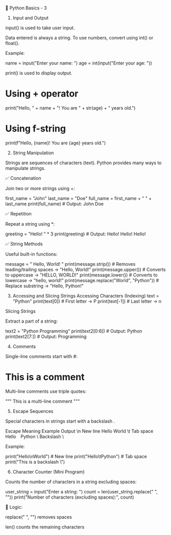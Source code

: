 🐍 Python Basics - 3
1. Input and Output

input() is used to take user input.

Data entered is always a string. To use numbers, convert using int() or float().

Example:

name = input("Enter your name: ")
age = int(input("Enter your age: "))


print() is used to display output.

# Using + operator
print("Hello, " + name + "! You are " + str(age) + " years old.")

# Using f-string
print(f"Hello, {name}! You are {age} years old.")

2. String Manipulation

Strings are sequences of characters (text). Python provides many ways to manipulate strings.

✅ Concatenation

Join two or more strings using +:

first_name = "John"
last_name = "Doe"
full_name = first_name + " " + last_name
print(full_name)  # Output: John Doe

✅ Repetition

Repeat a string using *:

greeting = "Hello! " * 3
print(greeting)  # Output: Hello! Hello! Hello! 

✅ String Methods

Useful built-in functions:

message = "  Hello, World!  "
print(message.strip())              # Removes leading/trailing spaces → "Hello, World!"
print(message.upper())              # Converts to uppercase → "HELLO, WORLD!"
print(message.lower())              # Converts to lowercase → "hello, world!"
print(message.replace("World", "Python"))  # Replace substring → "Hello, Python!"

3. Accessing and Slicing Strings
Accessing Characters (Indexing)
text = "Python"
print(text[0])   # First letter → P
print(text[-1])  # Last letter → n

Slicing Strings

Extract a part of a string:

text2 = "Python Programming"
print(text2[0:6])  # Output: Python
print(text2[7:])   # Output: Programming

4. Comments

Single-line comments start with #:

# This is a comment


Multi-line comments use triple quotes:

"""
This is a
multi-line comment
"""

5. Escape Sequences

Special characters in strings start with a backslash \.

Escape	Meaning	Example Output
\n	New line	Hello
World
\t	Tab space	Hello Python
\\	Backslash	\

Example:

print("Hello\nWorld")   # New line
print("Hello\tPython")  # Tab space
print("This is a backslash \\")

6. Character Counter (Mini Program)

Counts the number of characters in a string excluding spaces:

user_string = input("Enter a string: ")
count = len(user_string.replace(" ", ""))
print("Number of characters (excluding spaces):", count)


🧠 Logic:

replace(" ", "") removes spaces

len() counts the remaining characters

